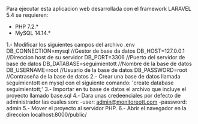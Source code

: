 Para ejecutar esta aplicacion web desarrollada con el framework LARAVEL 5.4 se requieren:

- PHP 7.2.*
- MySQL 14.14.*

1.- Modificar los siguientes campos del archivo .env
	DB_CONNECTION=mysql		//Gestor de base da datos
	DB_HOST=127.0.0.1		//Direccion host de su servidor
	DB_PORT=3306			//Puerto del servidor de base de datos
	DB_DATABASE=seguimientott	//Nombre de la base de datos
	DB_USERNAME=root		//Usuario de la base de datos
	DB_PASSWORD=root		//Contraseña de la base de datos
2.- Crear una base de datos llamada seguimientott en mysql con el siguiente comando:
	'create database seguimientott;'
3.- Importar en tu base de datos el archivo que incluye el proyecto llamado base.sql
4.- Dara unas credeenciales por defecto de administrador las cuales son:
	-user: admin@monitoreott.com
	-password: admin
5.- Mover el proyecto al servidor PHP.
6.- Abrir el navegador en la direccion localhost:8000/public/
